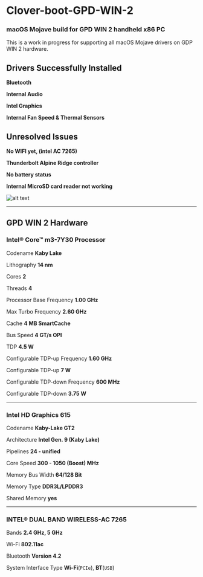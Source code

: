 # Clover-boot-GPD-WIN-2
### macOS Mojave build for GPD WIN 2 handheld x86 PC


This is a work in progress for supporting all macOS Mojave drivers on GDP WIN 2 hardware.

## Drivers Successfully Installed
**Bluetooth**

**Internal Audio**

**Intel Graphics**

**Internal Fan Speed & Thermal Sensors**

## Unresolved Issues 
**No WIFI yet, (intel AC 7265)**

**Thunderbolt Alpine Ridge controller**


**No battery status**


**Internal MicroSD card reader not working**


![alt text](https://raw.githubusercontent.com/MattAndrzejczuk/Clover-boot-GPD-WIN-2-/master/DEMO.jpeg)

___

## GPD WIN 2 Hardware 

### Intel® Core™ m3-7Y30 Processor
Codename **Kaby Lake**

Lithography **14 nm**

Cores **2**

Threads **4** 

Processor Base Frequency **1.00 GHz**

Max Turbo Frequency **2.60 GHz**

Cache **4 MB SmartCache**

Bus Speed **4 GT/s OPI**

TDP **4.5 W**

Configurable TDP-up Frequency **1.60 GHz**

Configurable TDP-up **7 W**

Configurable TDP-down Frequency **600 MHz**

Configurable TDP-down **3.75 W**

___

### Intel HD Graphics 615
Codename	**Kaby-Lake GT2**

Architecture	**Intel Gen. 9 (Kaby Lake)**

Pipelines	**24 - unified**

Core Speed	**300 - 1050 (Boost) MHz**

Memory Bus Width	**64/128 Bit**

Memory Type	**DDR3L/LPDDR3**

Shared Memory	**yes**

___

### INTEL® DUAL BAND WIRELESS-AC 7265

Bands **2.4 GHz, 5 GHz**

Wi-Fi **802.11ac**

Bluetooth **Version 4.2**

System Interface Type **Wi-Fi**(``PCIe``), **BT**(``USB``)





